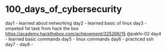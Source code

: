 # 100_days_of_cybersecurity

day1 - learned about networking 
day2 - learned basic of linux
day3 - ompeted 1st task from hack the box https://academy.hackthebox.com/achievement/325266/15
 @pakhi-02
day4 - learned basic commands
day5 - linux commands
day6 - practiced ssh
day7 -
day8 -
